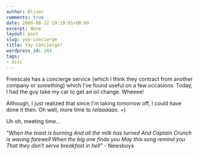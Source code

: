 ```yaml
---
author: Oliver
comments: true
date: 2006-08-22 19:19:01+00:00
excerpt: None
layout: post
slug: yay-concierge
title: Yay Concierge!
wordpress_id: 284
tags:
- misc
---
```


Freescale has a concierge service (which I think they contract from another company or something) which I've found useful on a few occasions.  Today, I had the guy take my car to get an oil change. Wheeee!

Although, I just realized that since I'm taking tomorrow off, I could have done it then.  Oh well, more time to <i>relaaaaax</i>. =)

Uh oh, meeting time...

<i>"When the toast is burning
And all the milk has turned
And Captain Crunch is waving farewell
When the big one finds you
May this song remind you
That they don't serve breakfast in hell"</i> - Newsboys